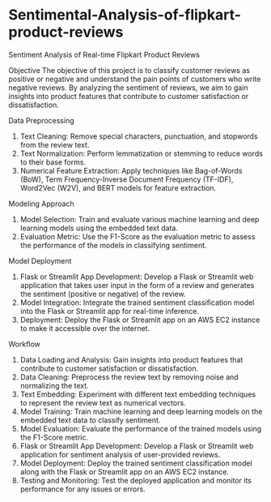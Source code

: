 # Sentimental-Analysis-of-flipkart-product-reviews

Sentiment Analysis of Real-time Flipkart Product Reviews

Objective
The objective of this project is to classify customer reviews as positive or negative and understand the pain points of customers who write negative reviews. By analyzing the sentiment of reviews, we aim to gain insights into product features that contribute to customer satisfaction or dissatisfaction.


Data Preprocessing
1. Text Cleaning: Remove special characters, punctuation, and stopwords from the review text.
2. Text Normalization: Perform lemmatization or stemming to reduce words to their base forms.
3. Numerical Feature Extraction: Apply techniques like Bag-of-Words (BoW), Term Frequency-Inverse Document Frequency (TF-IDF), Word2Vec (W2V), and BERT models for feature extraction.

Modeling Approach
1. Model Selection: Train and evaluate various machine learning and deep learning models using the embedded text data.
2. Evaluation Metric: Use the F1-Score as the evaluation metric to assess the performance of the models in classifying sentiment.

Model Deployment
1. Flask or Streamlit App Development: Develop a Flask or Streamlit web application that takes user input in the form of a review and generates the sentiment (positive or negative) of the review.
2. Model Integration: Integrate the trained sentiment classification model into the Flask or Streamlit app for real-time inference.
3. Deployment: Deploy the Flask or Streamlit app on an AWS EC2 instance to make it accessible over the internet.

Workflow
1. Data Loading and Analysis: Gain insights into product features that contribute to customer satisfaction or dissatisfaction.
2. Data Cleaning: Preprocess the review text by removing noise and normalizing the text.
3. Text Embedding: Experiment with different text embedding techniques to represent the review text as numerical vectors.
4. Model Training: Train machine learning and deep learning models on the embedded text data to classify sentiment.
5. Model Evaluation: Evaluate the performance of the trained models using the F1-Score metric.
6. Flask or Streamlit App Development: Develop a Flask or Streamlit web application for sentiment analysis of user-provided reviews.
7. Model Deployment: Deploy the trained sentiment classification model along with the Flask or Streamlit app on an AWS EC2 instance.
8. Testing and Monitoring: Test the deployed application and monitor its performance for any issues or errors.
